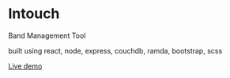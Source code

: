 # Intouch

Band Management Tool

built using react, node, express, couchdb, ramda, bootstrap, scss

[Live demo](http://www.intouch.now.sh)
